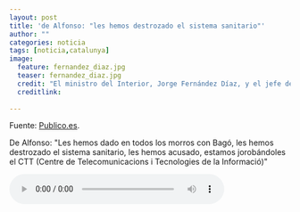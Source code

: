 ```yaml
---
layout: post
title: 'de Alfonso: "les hemos destrozado el sistema sanitario"'
author: ""
categories: noticia
tags: [noticia,catalunya]
image:
  feature: fernandez_diaz.jpg  
  teaser: fernandez_diaz.jpg
  credit: "El ministro del Interior, Jorge Fernández Díaz, y el jefe de la Oficina Antifraude de Catalunya, Daniel de Alfonso."
  creditlink: 
  
---
```


Fuente: [Publico.es](http://www.publico.es/politica/fernandez-diaz-fiscalia-afima-gestion.html).

De Alfonso: "Les hemos dado en todos los morros con Bagó, les hemos destrozado el sistema sanitario, les hemos acusado, estamos jorobándoles el CTT (Centre de Telecomunicacions i Tecnologies de la Informació)"


<audio controls="" style="width: 385px;"><source src="{{ site.github.url }}/assets/audio/de_alfonso_les_hemos_destrozado_la_sanidad_amplificat.mp3" type="audio/mpeg"></audio>



